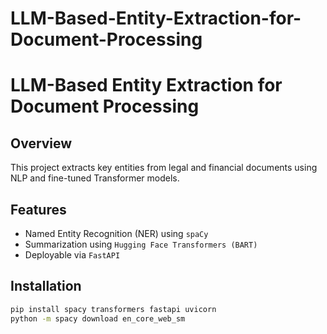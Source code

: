 # LLM-Based-Entity-Extraction-for-Document-Processing

# LLM-Based Entity Extraction for Document Processing

## Overview
This project extracts key entities from legal and financial documents using NLP and fine-tuned Transformer models.

## Features
- Named Entity Recognition (NER) using `spaCy`
- Summarization using `Hugging Face Transformers (BART)`
- Deployable via `FastAPI`

## Installation
```bash
pip install spacy transformers fastapi uvicorn
python -m spacy download en_core_web_sm

